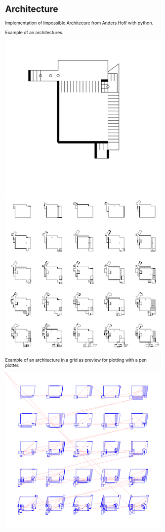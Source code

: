 # Architecture

Implementation of [Impossible Architecure](https://inconvergent.net/2018/impossible-architecture/) from [Anders Hoff](https://inconvergent.net/#about) with python.

Example of an architectures.

<img src="./example_architecture.svg" width="800">

<img src="./example_architecture_grid.svg" width="800">

Example of an architecture in a grid as preview for plotting with a pen plotter.

<img src="./example_preview.svg" width="800">



